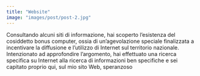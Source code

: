 ```yaml
---
title: "Website"
image: "images/post/post-2.jpg"
---
```

Consultando alcuni siti di informazione, hai scoperto l’esistenza del cosiddetto bonus computer, ossia di un’agevolazione speciale finalizzata a incentivare la diffusione e l’utilizzo di Internet sul territorio nazionale. Intenzionato ad approfondire l’argomento, hai effettuato una ricerca specifica su Internet alla ricerca di informazioni ben specifiche e sei capitato proprio qui, sul mio sito Web, speranzoso